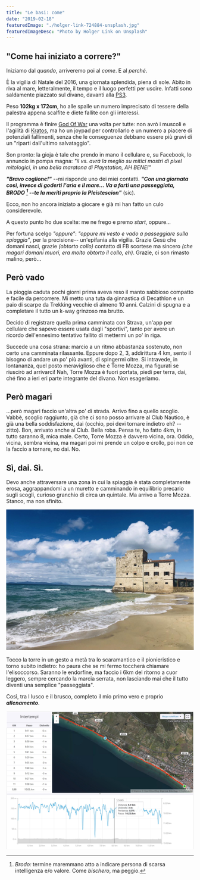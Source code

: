 ```yaml
---
title: "Le basi: come"
date: "2019-02-18"
featuredImage: "./holger-link-724884-unsplash.jpg"
featuredImageDesc: "Photo by Holger Link on Unsplash"
---
```


## "Come hai iniziato a correre?"

Iniziamo dal _quando_, arriveremo poi al _come_. E al _perché_.

È la vigilia di Natale del 2016, una giornata splendida, piena di sole. Abito in riva al mare, letteralmente, il tempo e il luogo perfetti per uscire. Infatti sono saldamente piazzato sul divano, davanti alla [PS3](https://it.wikipedia.org/wiki/PlayStation_3).<!-- end -->

Peso **102kg x 172cm**, ho alle spalle un numero imprecisato di tessere della palestra appena scalfite e diete fallite con gli interessi.

Il programma è finire [God Of War](https://it.wikipedia.org/wiki/God_of_War:_Ascension) una volta per tutte: non avrò i muscoli e l'agilità di [Kratos](<https://it.wikipedia.org/wiki/Kratos_(God_of_War)>), ma ho un joypad per controllarlo e un numero a piacere di potenziali fallimenti, senza che le conseguenze debbano essere più gravi di un "riparti dall'ultimo salvataggio".

Son pronto: la gioja è tale che prendo in mano il cellulare e, su Facebook, lo annuncio in pompa magna: _"il vs. avrà la meglio su mitici mostri di pixel mitologici, in una bella maratona di Playstation, AH BENE!"_

**_"Bravo coglione!"_** --mi risponde uno dei miei contatti. **_"Con una giornata così, invece di goderti l'aria e il mare... Va a farti una passeggiata, BRODO [^1] --te la meriti proprio la Pleistescion"_** (sic).

Ecco, non ho ancora iniziato a giocare e già mi han fatto un culo considerevole.

A questo punto ho due scelte: me ne frego e premo _start_, oppure...

Per fortuna scelgo _"oppure"_: _"oppure mi vesto e vado a passeggiare sulla spiaggia"_, per la precisione-- un'epifania alla vigilia. Grazie Gesù che domani nasci, grazie _(obtorto collo)_ contatto di FB scortese ma sincero _(che magari domani muori, era molto obtorto il collo, eh)_. Grazie, ci son rimasto malino, però...

## Però vado

La pioggia caduta pochi giorni prima aveva reso il manto sabbioso compatto e facile da percorrere. Mi metto una tuta da ginnastica di Decathlon e un paio di scarpe da Trekking vecchie di almeno 10 anni. Calzini di spugna e a completare il tutto un k-way grinzoso ma brutto.

Decido di registrare quella prima camminata con Strava, un'app per cellulare che sapevo essere usata dagli "sportivi", tanto per avere un ricordo dell'ennesimo tentativo fallito di mettermi un po' in riga.

Succede una cosa strana: marcio a un ritmo abbastanza sostenuto, non certo una camminata rilassante. Eppure dopo 2, 3, addirittura 4 km, sento il bisogno di andare un po' più avanti, di spingermi oltre. Si intravede, in lontananza, quel posto meraviglioso che è Torre Mozza, ma figurati se riuscirò ad arrivarci! Nah, Torre Mozza è fuori portata, piedi per terra, dai, ché fino a ieri eri parte integrante del divano. Non esageriamo.

## Però magari

...però magari faccio un'altra po' di strada. Arrivo fino a quello scoglio. Vabbè, scoglio raggiunto, già che ci sono posso arrivare al Club Nautico, è già una bella soddisfazione, dai (occhio, poi devi tornare indietro eh? --zitto). Bon, arrivato anche al Club. Bella roba. Pensa te, ho fatto 4km, in tutto saranno 8, mica male. Certo, Torre Mozza è davvero vicina, ora. Oddio, vicina, sembra vicina, ma magari poi mi prende un colpo e crollo, poi non ce la faccio a tornare, no dai. No.

## Sì, dai. Sì.

Devo anche attraversare una zona in cui la spiaggia è stata completamente erosa, aggrappandomi a un muretto e camminando in equilibrio precario sugli scogli, curioso granchio di circa un quintale. Ma arrivo a Torre Mozza. Stanco, ma non sfinito.

![Torre mozza!](torre_mozza.jpg)

Tocco la torre in un gesto a metà tra lo scaramantico e il pionieristico e torno subito indietro: ho paura che se mi fermo toccherà chiamare l'elisoccorso. Saranno le endorfine, ma faccio i 6km del ritorno a cuor leggero, sempre cercando la marcia serrata, non lasciando mai che il tutto diventi una semplice "passeggiata".

Così, tra l lusco e il brusco, completo il mio primo vero e proprio **_allenamento_**.

![Il mio primo allenamento!](allenamento.jpg)

[^1]: _Brodo:_ termine maremmano atto a indicare persona di scarsa intelligenza e/o valore. Come _bischero_, ma peggio.
